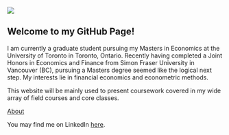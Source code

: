 ![](codingwithgigi/IMG_2448.JPG)

## Welcome to my GitHub Page!



I am currently a graduate student pursuing my Masters in Economics at the University of Toronto in Toronto, Ontario. Recently having completed a Joint Honors in Economics and Finance from Simon Fraser University in Vancouver (BC), pursuing a Masters degree seemed like the logical next step. My interests lie in financial economics and econometric methods.

This website will be mainly used to present coursework covered in my wide array of field courses and core classes. 

[About](about.md)

You may find me on LinkedIn [here](https://www.linkedin.com/in/gigilin0/).

